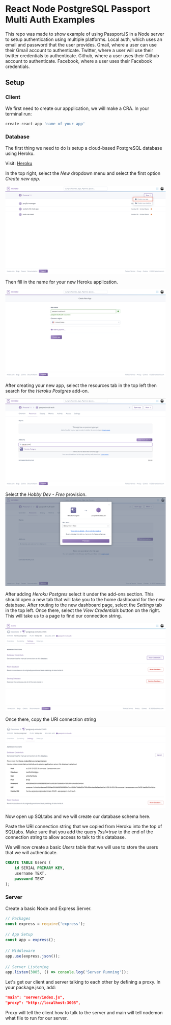 # React Node PostgreSQL Passport Multi Auth Examples
This repo was made to show example of using PassportJS in a Node server to setup authentication using multiple platforms. Local auth, which uses an email and password that the user provides. Gmail, where a user can use their Gmail account to authenticate. Twitter, where a user will use their twitter credentials to authenticate. Github, where a user uses their Github account to authenticate. Facebook, where a user uses their Facebook credentials.

## Setup

### Client
We first need to create our appplication, we will make a CRA. In your terminal run:
```bash
create-react-app 'name of your app'
```

### Database
The first thing we need to do is setup a cloud-based PostgreSQL database using Heroku.

Visit: [Heroku](https://dashboard.heroku.com/apps "Heroku App Dashboard")

In the top right, select the *New* dropdown menu and select the first option *Create new app*.

![Heroku App Dashboard](images/heroku_dash.png)

Then fill in the name for your new Heroku application.

![Heroku New App](images/new_heroku_app.png)

After creating your new app, select the resources tab in the top left then search for the *Heroku Postgres* add-on.

![Adding Postgres](images/add_postgres.png)

Select the *Hobby Dev - Free* provision.
![Free Provision](images/free-provision.png)

After adding *Heroku Postgres* select it under the add-ons section. This should open a new tab that will take you to the home dashboard for the new database. After routing to the new dashboard page, select the *Settings* tab in the top left. Once there, select the *View Credentials* button on the right. This will take us to a page to find our connection string.

![View Credentials](images/view_credentials.png)

Once there, copy the URI connection string

![URI Connection String](images/uri_connection.png)

Now open up SQLtabs and we will create our database schema here.

Paste the URI connection string that we copied from Heroku into the top of SQLtabs. Make sure that you add the query *?ssl=true* to the end of the connection string to allow access to talk to this database.

We will now create a basic *Users* table that we will use to store the users that we will authenticate.
```sql
CREATE TABLE Users (
    id SERIAL PRIMARY KEY,
    username TEXT,
    password TEXT
);
```

### Server
Create a basic Node and Express Server.

```javascript
// Packages
const express = require('express');

// App Setup
const app = express();

// Middleware
app.use(express.json());

// Server Listening
app.listen(3005, () => console.log('Server Running'));
```

Let's get our client and server talking to each other by defining a proxy. In your package.json, add:

```json
"main": "server/index.js",
"proxy": "http://localhost:3005",
```

Proxy will tell the client how to talk to the server and main will tell nodemon what file to run for our server.